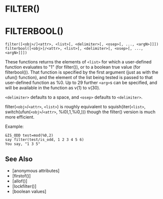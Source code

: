 # FILTER()
# FILTERBOOL()
`filter([<obj>/]<attr>, <list>[, <delimiter>[, <osep>[, ..., <argN>]]])`
`filterbool([<obj>]/<attr>, <list>[, <delimiter>[, <osep>[, ..., <argN>]]])`

  These functions returns the elements of `<list>` for which a user-defined function evaluates to "1" (for filter()), or to a boolean true value (for filterbool()). That function is specified by the first argument (just as with the ufun() function), and the element of the list being tested is passed to that user-defined function as %0. Up to 29 further `<arg>`s can be specified, and will be available in the function as v(1) to v(30).

  `<delimiter>` defaults to a space, and `<osep>` defaults to `<delimiter>`.

  filter(`<obj>`/`<attr>`, `<list>`) is roughly equivalent to squish(iter(`<list>`, switch(ufun(`<obj>`/`<attr>`, %i0),1,%i0,))) though the filter() version is much more efficient.

  Example:
```
&IS_ODD test=mod(%0,2)
say filter(test/is_odd, 1 2 3 4 5 6)
You say, "1 3 5"
```


## See Also
- [anonymous attributes]
- [firstof()]
- [allof()]
- [lockfilter()]
- [boolean values]


